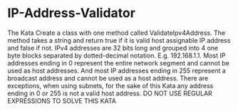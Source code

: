 # IP-Address-Validator
The Kata
Create a class with one method called ValidateIpv4Address. The method takes a string and return true if it is valid
host assignable IP address and false if not.
IPv4 addresses are 32 bits long and grouped into 4 one byte blocks separated by dotted-decimal notation. E.g.
192.168.1.1.
Most IP addresses ending in 0 represent the entire network segment and cannot be used as host addresses.
And most IP addresses ending in 255 represent a broadcast address and cannot be used as a host address.
There are exceptions, when using subnets, for the sake of this Kata any address ending in 0 or 255 is not a valid host
address.
DO NOT USE REGULAR EXPRESSIONS TO SOLVE THIS KATA